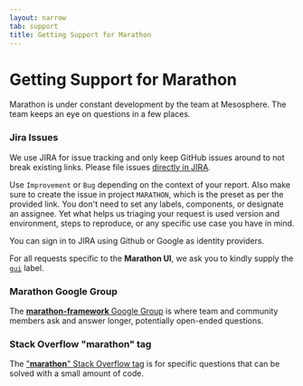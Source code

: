 ```yaml
---
layout: narrow
tab: support
title: Getting Support for Marathon
---
```


# Getting Support for Marathon

Marathon is under constant development by the team at Mesosphere. The team keeps
an eye on questions in a few places.

### Jira Issues
We use JIRA for issue tracking and only keep GitHub issues around to not break existing links. Please file issues [directly in JIRA](https://jira.mesosphere.com/secure/CreateIssue!default.jspa?pid=10401).

Use `Improvement` or `Bug` depending on the context of your report. Also make sure to create the issue in project `MARATHON`, which is the preset as per the provided link. You don't need to set any labels, components, or designate an assignee. Yet what helps us triaging your request is used version and environment, steps to reproduce, or any specific use case you have in mind.

You can sign in to JIRA using Github or Google as identity providers.

For all requests specific to the **Marathon UI**, we ask you to kindly supply
the [`gui`](https://github.com/mesosphere/marathon/issues?q=is%3Aopen+is%3Aissue+label%3Agui) label.

### Marathon Google Group

The
[**marathon-framework** Google Group](https://groups.google.com/forum/#!forum/marathon-framework)
is where team and community members ask and answer longer, potentially open-ended
questions.

### Stack Overflow "marathon" tag

The
["**marathon**" Stack Overflow tag](https://stackoverflow.com/questions/tagged/marathon)
is for specific questions that can be solved with a small amount of code.
